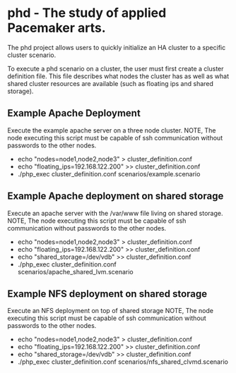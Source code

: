 # phd - The study of applied Pacemaker arts.

The phd project allows users to quickly initialize an HA cluster to a specific cluster scenario.

To execute a phd scenario on a cluster, the user must first create a cluster definition file. This file describes what nodes the cluster has as well as what shared cluster resources are available (such as floating ips and shared storage).

## Example Apache Deployment
Execute the example apache server on a three node cluster.
NOTE, The node executing this script must be capable of ssh communication without passwords to the other nodes.

* echo "nodes=node1,node2,node3" > cluster_definition.conf
* echo "floating_ips=192.168.122.200" >> cluster_definition.conf
* ./php_exec cluster_definition.conf scenarios/example.scenario

## Example Apache deployment on shared storage
Execute an apache server with the /var/www file living on shared storage.
NOTE, The node executing this script must be capable of ssh communication without passwords to the other nodes.

* echo "nodes=node1,node2,node3" > cluster_definition.conf
* echo "floating_ips=192.168.122.200" >> cluster_definition.conf
* echo "shared_storage=/dev/vdb" >> cluster_definition.conf
* ./php_exec cluster_definition.conf scenarios/apache_shared_lvm.scenario

## Example NFS deployment on shared storage
Execute an NFS deployment on top of shared storage
NOTE, The node executing this script must be capable of ssh communication without passwords to the other nodes.

* echo "nodes=node1,node2,node3" > cluster_definition.conf
* echo "floating_ips=192.168.122.200" >> cluster_definition.conf
* echo "shared_storage=/dev/vdb" >> cluster_definition.conf
* ./php_exec cluster_definition.conf scenarios/nfs_shared_clvmd.scenario

